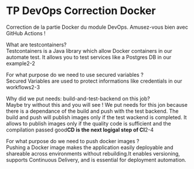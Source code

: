 # TP DevOps Correction Docker

Correction de la partie Docker du module DevOps. Amusez-vous bien avec GitHub Actions !

What are testcontainers?  
Testcontainers is a Java library which allow Docker containers in our automate test. It allows you to test services like a Postgres DB in our example2-2  

For what purpose do we need to use secured variables ?  
Secured Variables are used to protect informations like credentials in our workflows2-3  

Why did we put needs: build-and-test-backend on this job?  
Maybe try without this and you will see ! We put needs for this jon because there is a dependance of the build and push with the test backend. The build and push will publish images only if the test wackend is completed. It allows to publish images only if the quality code is sufficient and the compilation passed good**CD is the next logigal step of CI**2-4  

For what purpose do we need to push docker images ?  
Pushing a Docker image makes the application easily deployable and shareable across environments without rebuilding.It enables versioning, supports Continuous Delivery, and is essential for deployment automation.
